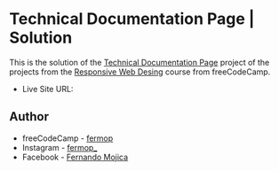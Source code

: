 # Technical Documentation Page | Solution

This is the solution of the [Technical Documentation Page](https://technical-documentation-page.freecodecamp.rocks/) project of the projects from the [Responsive Web Desing](https://www.freecodecamp.org/learn/2022/responsive-web-design/) course from freeCodeCamp.

- Live Site URL: []()

## Author

- freeCodeCamp - [fermop](https://www.freecodecamp.org/fermop)
- Instagram - [fermop_](https://www.instagram.com/fermop_/)
- Facebook - [Fernando Mojica](https://www.facebook.com/fernando.mojica.758737/)